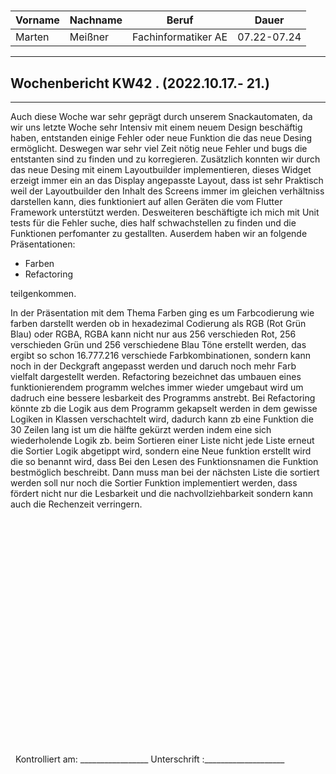 #

| Vorname | Nachname | Beruf | Dauer |
|---|---|---|---|
|Marten| Meißner|Fachinformatiker AE|07.22-07.24|
---

## Wochenbericht KW42 .  (2022.10.17.- 21.)

---
Auch diese Woche war sehr geprägt durch unserem Snackautomaten, da wir uns letzte Woche sehr Intensiv mit einem neuem Design beschäftig haben, entstanden einige Fehler oder neue Funktion die das neue Desing ermöglicht.
Deswegen war sehr viel Zeit nötig neue Fehler und bugs die entstanten sind zu finden und zu korregieren.
Zusätzlich konnten wir durch das neue Desing mit einem Layoutbuilder implementieren, dieses Widget erzeigt immer ein an das Display angepasste Layout, dass ist sehr Praktisch weil der Layoutbuilder den Inhalt des Screens immer im gleichen verhältniss darstellen kann, dies funktioniert auf allen Geräten die vom Flutter Framework unterstützt werden.
Desweiteren beschäftigte ich mich mit Unit tests für die Fehler suche, dies half schwachstellen zu finden und die Funktionen perfomanter zu gestallten.
Auserdem haben wir an folgende Präsentationen:

- Farben
- Refactoring

teilgenkommen.

In der Präsentation mit dem Thema Farben ging es um Farbcodierung wie farben darstellt werden ob in hexadezimal Codierung als RGB (Rot Grün Blau) oder RGBA, RGBA kann nicht nur aus 256 verschieden Rot, 256 verschieden Grün und 256 verschiedene Blau Töne erstellt werden, das ergibt so schon  16.777.216 verschiede Farbkombinationen, sondern kann noch in der Deckgraft angepasst werden und daruch noch mehr Farb vielfalt dargestellt werden.
Refactoring bezeichnet das umbauen eines funktionierendem programm welches immer wieder umgebaut wird um dadruch eine bessere lesbarkeit des Programms anstrebt.
Bei Refactoring könnte zb die Logik aus dem Programm gekapselt werden in dem gewisse Logiken in Klassen verschachtelt wird, dadurch kann zb eine Funktion die 30 Zeilen lang ist um die hälfte gekürzt werden indem eine sich wiederholende Logik zb. beim Sortieren einer Liste nicht jede Liste erneut die Sortier Logik abgetippt wird, sondern eine Neue funktion erstellt wird die so benannt wird, dass Bei den Lesen des Funktionsnamen die Funktion bestmöglich beschreibt. Dann muss man bei der nächsten Liste die sortiert werden soll nur noch die Sortier Funktion implementiert werden, dass fördert nicht nur die Lesbarkeit und die nachvollziehbarkeit sondern kann auch die Rechenzeit verringern.
&nbsp;
\
\
\
\
\
\
\
\
\
\
\
\
\
\
\
\
\
\
\
\
\
\
\
\
&nbsp;
Kontrolliert am: _________________ Unterschrift  :____________________
